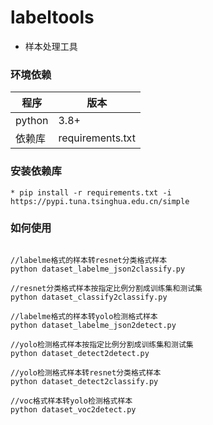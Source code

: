 # labeltools
* 样本处理工具

### 环境依赖

| 程序         | 版本      |
| ---------- | ------- |
| python     | 3.8+    |
| 依赖库      | requirements.txt |

### 安装依赖库
    * pip install -r requirements.txt -i https://pypi.tuna.tsinghua.edu.cn/simple


### 如何使用
~~~

//labelme格式的样本转resnet分类格式样本
python dataset_labelme_json2classify.py

//resnet分类格式样本按指定比例分割成训练集和测试集
python dataset_classify2classify.py

//labelme格式的样本转yolo检测格式样本
python dataset_labelme_json2detect.py

//yolo检测格式样本按指定比例分割成训练集和测试集
python dataset_detect2detect.py

//yolo检测格式样本转resnet分类格式样本
python dataset_detect2classify.py

//voc格式样本转yolo检测格式样本
python dataset_voc2detect.py

~~~